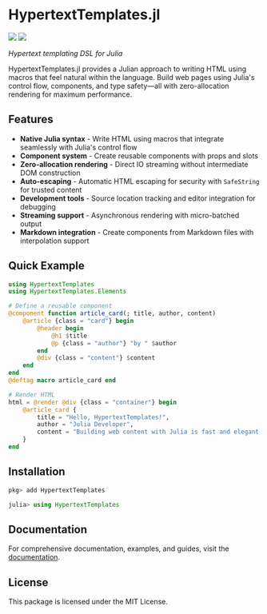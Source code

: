 # HypertextTemplates.jl

[![](https://img.shields.io/badge/docs-stable-blue.svg)](https://michaelhatherly.github.io/HypertextTemplates.jl/stable)
[![](https://img.shields.io/badge/docs-dev-blue.svg)](https://michaelhatherly.github.io/HypertextTemplates.jl/dev)

_Hypertext templating DSL for Julia_

HypertextTemplates.jl provides a Julian approach to writing HTML using macros that feel natural within the language. Build web pages using Julia's control flow, components, and type safety—all with zero-allocation rendering for maximum performance.

## Features

- **Native Julia syntax** - Write HTML using macros that integrate seamlessly with Julia's control flow
- **Component system** - Create reusable components with props and slots
- **Zero-allocation rendering** - Direct IO streaming without intermediate DOM construction
- **Auto-escaping** - Automatic HTML escaping for security with `SafeString` for trusted content
- **Development tools** - Source location tracking and editor integration for debugging
- **Streaming support** - Asynchronous rendering with micro-batched output
- **Markdown integration** - Create components from Markdown files with interpolation support

## Quick Example

```julia
using HypertextTemplates
using HypertextTemplates.Elements

# Define a reusable component
@component function article_card(; title, author, content)
    @article {class = "card"} begin
        @header begin
            @h1 $title
            @p {class = "author"} "by " $author
        end
        @div {class = "content"} $content
    end
end
@deftag macro article_card end

# Render HTML
html = @render @div {class = "container"} begin
    @article_card {
        title = "Hello, HypertextTemplates!",
        author = "Julia Developer",
        content = "Building web content with Julia is fast and elegant."
    }
end
```

## Installation

```julia
pkg> add HypertextTemplates

julia> using HypertextTemplates
```

## Documentation

For comprehensive documentation, examples, and guides, visit the [documentation](https://michaelhatherly.github.io/HypertextTemplates.jl/stable).

## License

This package is licensed under the MIT License.

